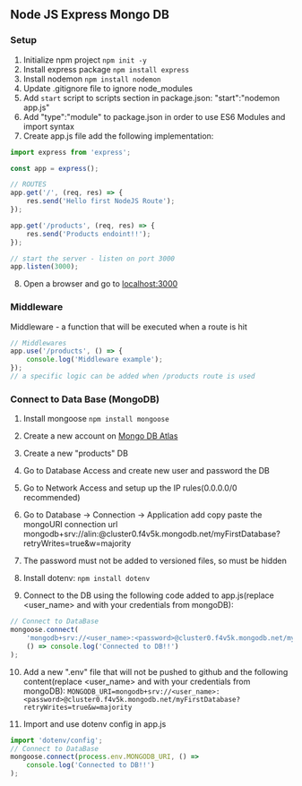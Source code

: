 ## Node JS Express Mongo DB

### Setup

1. Initialize npm project
   `npm init -y`
2. Install express package
   `npm install express`
3. Install nodemon
   `npm install nodemon`
4. Update .gitignore file to ignore node_modules
5. Add `start` script to scripts section in package.json: "start":"nodemon app.js"
6. Add "type":"module" to package.json in order to use ES6 Modules and import syntax
7. Create app.js file add the following implementation:

```javascript
import express from 'express';

const app = express();

// ROUTES
app.get('/', (req, res) => {
	res.send('Hello first NodeJS Route');
});

app.get('/products', (req, res) => {
	res.send('Products endoint!!');
});

// start the server - listen on port 3000
app.listen(3000);
```

8. Open a browser and go to [localhost:3000](http://localhost:3000)

### Middleware

Middleware - a function that will be executed when a route is hit

```javascript
// Middlewares
app.use('/products', () => {
	console.log('Middleware example');
});
// a specific logic can be added when /products route is used
```

### Connect to Data Base (MongoDB)

1. Install mongoose
   `npm install mongoose`
2. Create a new account on [Mongo DB Atlas](https://www.mongodb.com/)
3. Create a new "products" DB
4. Go to Database Access and create new user and password the DB
5. Go to Network Access and setup up the IP rules(0.0.0.0/0 recommended)
6. Go to Database -> Connection -> Application add copy paste the mongoURI connection url
   mongodb+srv://alin:<password>@cluster0.f4v5k.mongodb.net/myFirstDatabase?retryWrites=true&w=majority
7. The password must not be added to versioned files, so must be hidden
8. Install dotenv:
   `npm install dotenv`

9. Connect to the DB using the following code added to app.js(replace <user_name> and <password> with your credentials from mongoDB):

```javascript
// Connect to DataBase
mongoose.connect(
	'mongodb+srv://<user_name>:<password>@cluster0.f4v5k.mongodb.net/myFirstDatabase?retryWrites=true&w=majority',
	() => console.log('Connected to DB!!')
);
```

10. Add a new ".env" file that will not be pushed to github and the following content(replace <user_name> and <password> with your credentials from mongoDB):
    `MONGODB_URI=mongodb+srv://<user_name>:<password>@cluster0.f4v5k.mongodb.net/myFirstDatabase?retryWrites=true&w=majority`

11. Import and use dotenv config in app.js

```javascript
import 'dotenv/config';
// Connect to DataBase
mongoose.connect(process.env.MONGODB_URI, () =>
	console.log('Connected to DB!!')
);
```
